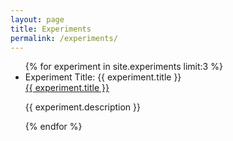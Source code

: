 ```yaml
---
layout: page
title: Experiments
permalink: /experiments/
---
```

<ul>
{% for experiment in site.experiments limit:3 %}
      <li>
        Experiment Title: {{ experiment.title }}
        <br />
        <a href="{{ experiment.url }}">{{ experiment.title }}</a>
        <p>{{ experiment.description }}</p>
      </li>
{% endfor %}
</li>
